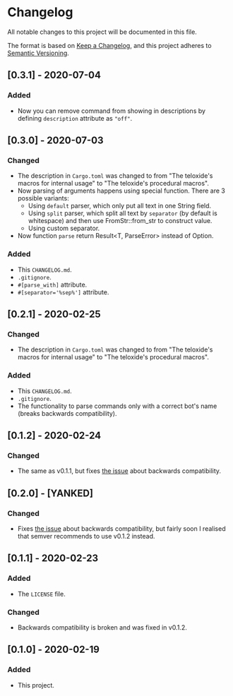 # Changelog
All notable changes to this project will be documented in this file.

The format is based on [Keep a Changelog](https://keepachangelog.com/en/1.0.0/),
and this project adheres to [Semantic Versioning](https://semver.org/spec/v2.0.0.html).

## [0.3.1] - 2020-07-04
### Added
 - Now you can remove command from showing in descriptions by defining `description` attribute as `"off"`.

## [0.3.0] - 2020-07-03
### Changed
 - The description in `Cargo.toml` was changed to from "The teloxide's macros for internal usage" to "The teloxide's procedural macros".
 - Now parsing of arguments happens using special function. There are 3 possible variants:
   - Using `default` parser, which only put all text in one String field.
   - Using `split` parser, which split all text by `separator` (by default is whitespace) and then use FromStr::from_str to construct value.
   - Using custom separator.
 - Now function `parse` return Result<T, ParseError> instead of Option<T>.

### Added
 - This `CHANGELOG.md`.
 - `.gitignore`.
 - `#[parse_with]` attribute.
 - `#[separator='%sep%']` attribute.

## [0.2.1] - 2020-02-25
### Changed
 - The description in `Cargo.toml` was changed to from "The teloxide's macros for internal usage" to "The teloxide's procedural macros".

### Added
 - This `CHANGELOG.md`.
 - `.gitignore`.
 - The functionality to parse commands only with a correct bot's name (breaks backwards compatibility).

## [0.1.2] - 2020-02-24
### Changed
 - The same as v0.1.1, but fixes [the issue](https://github.com/teloxide/teloxide/issues/176) about backwards compatibility.


## [0.2.0] - [YANKED]
### Changed
 - Fixes [the issue](https://github.com/teloxide/teloxide/issues/176) about backwards compatibility, but fairly soon I realised that semver recommends to use v0.1.2 instead.


## [0.1.1] - 2020-02-23
### Added
 - The `LICENSE` file.
### Changed
 - Backwards compatibility is broken and was fixed in v0.1.2.


## [0.1.0] - 2020-02-19
### Added
 - This project.
